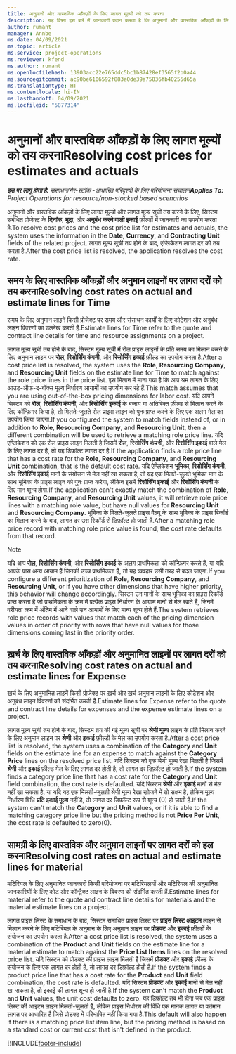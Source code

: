 ```yaml
---
title: अनुमानों और वास्तविक आँकड़ों के लिए लागत मूल्यों को तय करना
description: यह विषय इस बारे में जानकारी प्रदान करता है कि अनुमानों और वास्तविक आँकड़ों के लिए लागत मूल्य कैसे तय किए जाते हैं.
author: rumant
manager: Annbe
ms.date: 04/09/2021
ms.topic: article
ms.service: project-operations
ms.reviewer: kfend
ms.author: rumant
ms.openlocfilehash: 13903acc22e765ddc5bc1b87428ef3565f2b0a44
ms.sourcegitcommit: ac90be6106592f883a0de39a75836fb40255d65a
ms.translationtype: HT
ms.contentlocale: hi-IN
ms.lasthandoff: 04/09/2021
ms.locfileid: "5877314"
---
```

# <a name="resolving-cost-prices-for-estimates-and-actuals"></a><span data-ttu-id="bb1c1-103">अनुमानों और वास्तविक आँकड़ों के लिए लागत मूल्यों को तय करना</span><span class="sxs-lookup"><span data-stu-id="bb1c1-103">Resolving cost prices for estimates and actuals</span></span>

<span data-ttu-id="bb1c1-104">_**इस पर लागू होता है:** संसाधन/गैर-स्टॉक -आधारित परिदृश्यों के लिए परियोजना संचालन_</span><span class="sxs-lookup"><span data-stu-id="bb1c1-104">_**Applies To:** Project Operations for resource/non-stocked based scenarios_</span></span>

<span data-ttu-id="bb1c1-105">अनुमानों और वास्तविक आँकड़ों के लिए लागत मूल्यों और लागत मूल्य सूची तय करने के लिए, सिस्टम संबंधित प्रोजेक्ट के **दिनांक**, **मुद्रा**, और **अनुबंध करने वाली इकाई** फ़ील्डों में जानकारी का उपयोग करता है.</span><span class="sxs-lookup"><span data-stu-id="bb1c1-105">To resolve cost prices and the cost price list for estimates and actuals, the system uses the information in the **Date**, **Currency**, and **Contracting Unit** fields of the related project.</span></span> <span data-ttu-id="bb1c1-106">लागत मूल्य सूची तय होने के बाद, एप्लिकेशन लागत दर को तय करता है.</span><span class="sxs-lookup"><span data-stu-id="bb1c1-106">After the cost price list is resolved, the application resolves the cost rate.</span></span>

## <a name="resolving-cost-rates-on-actual-and-estimate-lines-for-time"></a><span data-ttu-id="bb1c1-107">समय के लिए वास्तविक आँकड़ों और अनुमान लाइनों पर लागत दरों को तय करना</span><span class="sxs-lookup"><span data-stu-id="bb1c1-107">Resolving cost rates on actual and estimate lines for Time</span></span>

<span data-ttu-id="bb1c1-108">समय के लिए अनुमान लाइनें किसी प्रोजेक्ट पर समय और संसाधन कार्यों के लिए कोटेशन और अनुबंध लाइन विवरणों का उल्लेख करती हैं.</span><span class="sxs-lookup"><span data-stu-id="bb1c1-108">Estimate lines for Time refer to the quote and contract line details for time and resource assignments on a project.</span></span>

<span data-ttu-id="bb1c1-109">लागत मूल्य सूची तय होने के बाद, सिस्टम मूल्य सूची में रोल प्राइस लाइनों के प्रति समय का मिलान करने के लिए अनुमान लाइन पर **रोल**, **रिसोर्सिंग कंपनी**, और **रिसोर्सिंग इकाई** फ़ील्ड का उपयोग करता है.</span><span class="sxs-lookup"><span data-stu-id="bb1c1-109">After a cost price list is resolved, the system uses the **Role**, **Resourcing Company**, and **Resourcing Unit** fields on the estimate line for Time to match against the role price lines in the price list.</span></span> <span data-ttu-id="bb1c1-110">इस मिलान में माना गया है कि आप श्रम लागत के लिए आउट-ऑफ-द-बॉक्स मूल्य निर्धारण आयामों का उपयोग कर रहे हैं.</span><span class="sxs-lookup"><span data-stu-id="bb1c1-110">This match assumes that you are using out-of-the-box pricing dimensions for labor cost.</span></span> <span data-ttu-id="bb1c1-111">यदि आपने सिस्टम को **रोल**, **रिसोर्सिंग कंपनी**, और **रिसोर्सिंग इकाई** के बजाय या अतिरिक्त फ़ील्ड से मिलान करने के लिए कॉन्फ़िगर किया है, तो मिलते-जुलते रोल प्राइस लाइन को पुनः प्राप्त करने के लिए एक अलग मेल का उपयोग किया जाएगा.</span><span class="sxs-lookup"><span data-stu-id="bb1c1-111">If you configured the system to match fields instead of, or in addition to **Role**, **Resourcing Company**, and **Resourcing Unit**, then a different combination will be used to retrieve a matching role price line.</span></span> <span data-ttu-id="bb1c1-112">यदि एप्लिकेशन को एक रोल प्राइस लाइन मिलती है जिसमें **रोल**, **रिसोर्सिंग कंपनी**, और **रिसोर्सिंग इकाई** वाले मेल के लिए लागत दर है, तो यह डिफ़ॉल्ट लागत दर है.</span><span class="sxs-lookup"><span data-stu-id="bb1c1-112">If the application finds a role price line that has a cost rate for the **Role**, **Resourcing Company**, and **Resourcing Unit** combination, that is the default cost rate.</span></span> <span data-ttu-id="bb1c1-113">यदि ऐप्लिकेशन **भूमिका**, **रिसोर्सिंग कंपनी**, और **रिसोर्सिंग इकाई** मानों के संयोजन से मेल नहीं खा सकता है, तो यह एक मिलते-जुलते भूमिका मान के साथ भूमिका के प्राइस लाइन को पुनः प्राप्त करेगा, लेकिन इसमें **रिसोर्सिंग इकाई** और **रिसोर्सिंग कंपनी** के लिए मान शून्य होगा.</span><span class="sxs-lookup"><span data-stu-id="bb1c1-113">If the application can't exactly match the combination of **Role**, **Resourcing Company**, and **Resourcing Unit** values, it will retrieve role price lines with a matching role value, but have null values for **Resourcing Unit** and **Resourcing Company**.</span></span> <span data-ttu-id="bb1c1-114">भूमिका के मिलते-जुलते प्राइस वैल्यू के साथ भूमिका के प्राइस रिकॉर्ड का मिलान करने के बाद, लागत दर उस रिकॉर्ड से डिफ़ॉल्ट हो जाती है.</span><span class="sxs-lookup"><span data-stu-id="bb1c1-114">After a matching role price record with matching role price value is found, the cost rate defaults from that record.</span></span> 

> [!NOTE]
> <span data-ttu-id="bb1c1-115">यदि आप **रोल**, **रिसोर्सिंग कंपनी**, और **रिसोर्सिंग इकाई** के अलग प्राथमिकता को कॉन्फ़िगर करते हैं, या यदि आपके पास अन्य आयाम हैं जिनकी उच्च प्राथमिकता है, तो यह व्यवहार उसी तरह से बदल जाएगा.</span><span class="sxs-lookup"><span data-stu-id="bb1c1-115">If you configure a different prioritization of **Role**, **Resourcing Company**, and **Resourcing Unit**, or if you have other dimensions that have higher priority, this behavior will change accordingly.</span></span> <span data-ttu-id="bb1c1-116">सिस्टम उन मानों के साथ भूमिका का प्राइस रिकॉर्ड प्राप्त करता है जो प्राथमिकता के क्रम में प्रत्येक प्राइस निर्धारण के आयाम मानों से मेल खाते हैं, जिनमें वरीयता क्रम में अंतिम में आने वाले उन आयामों के लिए मान्य शून्य होते हैं.</span><span class="sxs-lookup"><span data-stu-id="bb1c1-116">The system retrieves role price records with values that match each of the pricing dimension values in order of priority with rows that have null values for those dimensions coming last in the priority order.</span></span>

## <a name="resolving-cost-rates-on-actual-and-estimate-lines-for-expense"></a><span data-ttu-id="bb1c1-117">ख़र्च के लिए वास्तविक आँकड़ों और अनुमानित लाइनों पर लागत दरों को तय करना</span><span class="sxs-lookup"><span data-stu-id="bb1c1-117">Resolving cost rates on actual and estimate lines for Expense</span></span>

<span data-ttu-id="bb1c1-118">ख़र्च के लिए अनुमानित लाइनें किसी प्रोजेक्ट पर ख़र्च और ख़र्च अनुमान लाइनों के लिए कोटेशन और अनुबंध लाइन विवरणों को संदर्भित करती हैं.</span><span class="sxs-lookup"><span data-stu-id="bb1c1-118">Estimate lines for Expense refer to the quote and contract line details for expenses and the expense estimate lines on a project.</span></span>

<span data-ttu-id="bb1c1-119">लागत मूल्य सूची तय होने के बाद, सिस्टम तय की गई मूल्य सूची पर **श्रेणी मूल्य** लाइन के प्रति मिलान करने के लिए अनुमान लाइन पर **श्रेणी** और **इकाई** फ़ील्डों के मेल का उपयोग करता है.</span><span class="sxs-lookup"><span data-stu-id="bb1c1-119">After a cost price list is resolved, the system uses a combination of the **Category** and **Unit** fields on the estimate line for an expense to match against the **Category Price** lines on the resolved price list.</span></span> <span data-ttu-id="bb1c1-120">यदि सिस्टम को एक श्रेणी मूल्य रेखा मिलती है जिसमें **श्रेणी** और **इकाई** फ़ील्ड मेल के लिए लागत दर होती है, तो लागत दर डिफ़ॉल्ट हो जाती है.</span><span class="sxs-lookup"><span data-stu-id="bb1c1-120">If the system finds a category price line that has a cost rate for the **Category** and **Unit** field combination, the cost rate is defaulted.</span></span> <span data-ttu-id="bb1c1-121">यदि सिस्टम **श्रेणी** और **इकाई** मानों से मेल नहीं खा सकता है, या यदि यह एक मिलती-जुलती श्रेणी मूल्य रेखा खोजने में तो सक्षम है, लेकिन मूल्य निर्धारण विधि **प्रति इकाई मूल्य** नहीं है, तो लागत दर डिफ़ॉल्ट रूप से शून्य (0) हो जाती है.</span><span class="sxs-lookup"><span data-stu-id="bb1c1-121">If the system can't match the **Category** and **Unit** values, or if it is able to find a matching category price line but the pricing method is not **Price Per Unit**, the cost rate is defaulted to zero(0).</span></span>

## <a name="resolving-cost-rates-on-actual-and-estimate-lines-for-material"></a><span data-ttu-id="bb1c1-122">सामग्री के लिए वास्तविक और अनुमान लाइनों पर लागत दरों को हल करना</span><span class="sxs-lookup"><span data-stu-id="bb1c1-122">Resolving cost rates on actual and estimate lines for material</span></span>

<span data-ttu-id="bb1c1-123">मटिरियल के लिए अनुमानित जानकारी किसी परियोजना पर मटिरियलयों और मटिरियल की अनुमानित जानकारियों के लिए कोट और कॉन्ट्रैक्ट लाइन के विवरण को संदर्भित करती हैं.</span><span class="sxs-lookup"><span data-stu-id="bb1c1-123">Estimate lines for material refer to the quote and contract line details for materials and the material estimate lines on a project.</span></span>

<span data-ttu-id="bb1c1-124">लागत प्राइस लिस्ट के समाधान के बाद, सिस्टम समाधित प्राइस लिस्ट पर **प्राइस लिस्ट आइटम** लाइन से मिलान करने के लिए मटिरियल के अनुमान के लिए अनुमान लाइन पर **प्रोडक्ट** और **इकाई** फ़ील्डों के संयोजन का उपयोग करता है.</span><span class="sxs-lookup"><span data-stu-id="bb1c1-124">After a cost price list is resolved, the system uses a combination of the **Product** and **Unit** fields on the estimate line for a material estimate to match against the **Price List Items** lines on the resolved price list.</span></span> <span data-ttu-id="bb1c1-125">यदि सिस्टम को प्रोडक्ट की प्राइस लाइन मिलती है जिसमें **प्रोडक्ट** और **इकाई** फ़ील्ड के संयोजन के लिए एक लागत दर होती है, तो लागत दर डिफ़ॉल्ट होती है.</span><span class="sxs-lookup"><span data-stu-id="bb1c1-125">If the system finds a product price line that has a cost rate for the **Product** and **Unit** field combination, the cost rate is defaulted.</span></span> <span data-ttu-id="bb1c1-126">यदि सिस्टम **प्रोडक्ट** और **इकाई** मानों से मेल नहीं खा सकता है, तो इकाई की लागत शून्य हो जाती है.</span><span class="sxs-lookup"><span data-stu-id="bb1c1-126">If the system can't match the **Product** and **Unit** values, the unit cost defaults to zero.</span></span> <span data-ttu-id="bb1c1-127">यह डिफ़ॉल्ट तब भी होगा जब एक प्राइस लिस्ट की आइटम लाइन मिलती-जुलती है, लेकिन प्राइस निर्धारण की विधि एक मानक लागत या वर्तमान लागत पर आधारित है जिसे प्रोडक्ट में परिभाषित नहीं किया गया है.</span><span class="sxs-lookup"><span data-stu-id="bb1c1-127">This default will also happen if there is a matching price list item line, but the pricing method is based on a standard cost or current cost that isn't defined in the product.</span></span>

[!INCLUDE[footer-include](../includes/footer-banner.md)]
